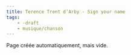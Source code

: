 ```yaml
---
title: Terence Trent d’Arby - Sign your name
tags:
    - -draft
    - musique/chanson
---
```


Page créée automatiquement, mais vide.
